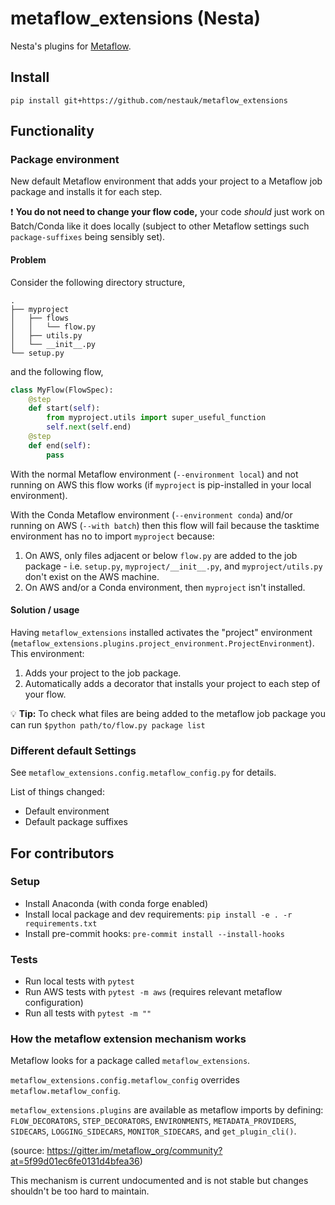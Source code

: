 # metaflow_extensions (Nesta)

Nesta's plugins for [Metaflow](metaflow.org).

## Install

`pip install git+https://github.com/nestauk/metaflow_extensions`

## Functionality

### Package environment

New default Metaflow environment that adds your project to a Metaflow job package and installs it for each step.

:exclamation: **You do not need to change your flow code,** your code _should_ just work on Batch/Conda like it does locally (subject to other Metaflow settings such `package-suffixes` being sensibly set).

#### Problem

Consider the following directory structure,

```tree
.
├── myproject
│   ├── flows
│   │   └── flow.py
│   ├── utils.py
│   └── __init__.py
└── setup.py
```

and the following flow,

```python
class MyFlow(FlowSpec):
    @step
    def start(self):
        from myproject.utils import super_useful_function
        self.next(self.end)
    @step
    def end(self):
        pass
```

With the normal Metaflow environment (`--environment local`) and not running on AWS this flow works (if `myproject` is pip-installed in your local environment).

With the Conda Metaflow environment (`--environment conda`) and/or running on AWS (`--with batch`) then this flow will fail because the tasktime environment has no to import `myproject` because:

1. On AWS, only files adjacent or below `flow.py` are added to the job package - i.e. `setup.py`, `myproject/__init__.py`, and `myproject/utils.py` don't exist on the AWS machine.
2. On AWS and/or a Conda environment, then `myproject` isn't installed.

#### Solution / usage

Having `metaflow_extensions` installed activates the "project" environment (`metaflow_extensions.plugins.project_environment.ProjectEnvironment`).
This environment:

1. Adds your project to the job package.
2. Automatically adds a decorator that installs your project to each step of your flow.

:bulb: **Tip:** To check what files are being added to the metaflow job package you can run `$python path/to/flow.py package list`

### Different default Settings

See `metaflow_extensions.config.metaflow_config.py` for details.

List of things changed:

- Default environment
- Default package suffixes

## For contributors

### Setup

- Install Anaconda (with conda forge enabled)
- Install local package and dev requirements: `pip install -e . -r requirements.txt`
- Install pre-commit hooks: `pre-commit install --install-hooks`

### Tests

- Run local tests with `pytest`
- Run AWS tests with `pytest -m aws` (requires relevant metaflow configuration)
- Run all tests with `pytest -m ""`

### How the metaflow extension mechanism works

Metaflow looks for a package called `metaflow_extensions`.

`metaflow_extensions.config.metaflow_config` overrides `metaflow.metaflow_config`.

`metaflow_extensions.plugins` are available as metaflow imports by defining: `FLOW_DECORATORS`, `STEP_DECORATORS`, `ENVIRONMENTS`, `METADATA_PROVIDERS`, `SIDECARS`, `LOGGING_SIDECARS`, `MONITOR_SIDECARS`, and `get_plugin_cli()`.

(source: https://gitter.im/metaflow_org/community?at=5f99d01ec6fe0131d4bfea36)

This mechanism is current undocumented and is not stable but changes shouldn't be too hard to maintain.
